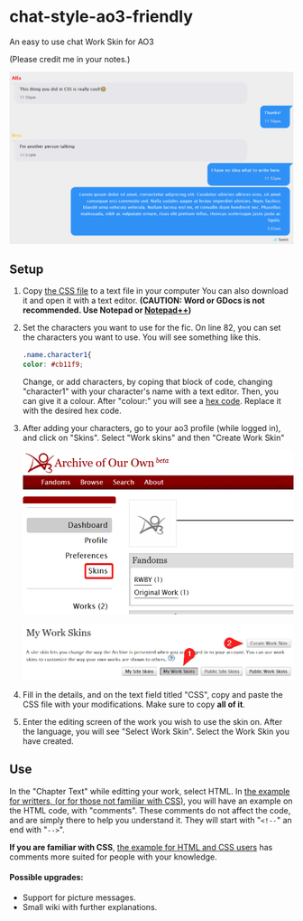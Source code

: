 # chat-style-ao3-friendly
 An easy to use chat Work Skin for AO3

 (Please credit me in your notes.)
 
![Example image](img/example_image.png)

## Setup

1. Copy [the CSS file](main_chat_style.css) to a text file in your computer You can also download it and open it with a text editor. **(CAUTION: Word or GDocs is not recommended. Use Notepad or [Notepad++](https://notepad-plus-plus.org/downloads/v8.1.6/))**
2. Set the characters you want to use for the fic. On line 82, you can set the characters you want to use. You will see something like this.
   ```css
   .name.character1{
   color: #cb11f9;
   ```
   Change, or add characters, by coping that block of code, changing "character1" with your character's name with a text editor. Then, you can give it a colour. After "colour:" you will see a [hex code](https://www.w3schools.com/html/html_colors_hex.asp). Replace it with the desired hex code.

3. After adding your characters, go to your ao3 profile (while logged in), and click on "Skins". Select "Work skins" and then "Create Work Skin"

   ![Help image](img/help1.png)
   
   ![Help image](img/help2.png)
   
4. Fill in the details, and on the text field titled "CSS", copy and paste the CSS file with your modifications. Make sure to copy **all of it**.
5. Enter the editing screen of the work you wish to use the skin on. After the language, you will see "Select Work Skin". Select the Work Skin you have created.
## Use
In the "Chapter Text" while editting your work, select HTML. In [the example for writters, (or for those not familiar with CSS)](example_for_writters.html), you will have an example on the HTML code, with "comments". These comments do not affect the code, and are simply there to help you understand it. They will start with "`<!--`" an end with "`-->`".

**If you are familiar with CSS**, [the example for HTML and CSS users](example_for_HTML_CSS_users.html) has comments more suited for people with your knowledge.

#### Possible upgrades:
- Support for picture messages.
- Small wiki with further explanations.
